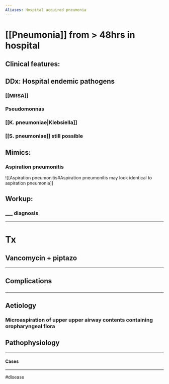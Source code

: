 ```yaml
---
Aliases: Hospital acquired pneumonia
---
```

# [[Pneumonia]] from > 48hrs in hospital 
## Clinical features:
###
## DDx: Hospital endemic pathogens
### [[MRSA]]
### Pseudomonnas
### [[K. pneumoniae|Klebsiella]]
### [[S. pneumoniae]] still possible
## Mimics:
### Aspiration pneumonitis
![[Aspiration pneumonitis#Aspiration pneumonitis may look identical to aspiration pneumonia]]
## Workup:
### ___ diagnosis
---
# Tx
## Vancomycin + piptazo
---
## Complications
###

---
## Aetiology
### Microaspiration of upper upper airway contents containing oropharyngeal flora 
## Pathophysiology

---
#### Cases


---
#disease 